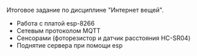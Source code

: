 Итоговое задание по дисциплине "Интернет вещей".

+ Работа с платой esp-8266
+ Сетевым протоколом MQTT
+ Сенсорами (фоторезистор и датчик расстояния HC-SR04)
+ Поднятие сервера при помощи esp